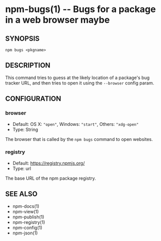 npm-bugs(1) -- Bugs for a package in a web browser maybe
========================================================

## SYNOPSIS

    npm bugs <pkgname>

## DESCRIPTION

This command tries to guess at the likely location of a package's
bug tracker URL, and then tries to open it using the `--browser`
config param.

## CONFIGURATION

### browser

* Default: OS X: `"open"`, Windows: `"start"`, Others: `"xdg-open"`
* Type: String

The browser that is called by the `npm bugs` command to open websites.

### registry

* Default: https://registry.npmjs.org/
* Type: url

The base URL of the npm package registry.


## SEE ALSO

* npm-docs(1)
* npm-view(1)
* npm-publish(1)
* npm-registry(1)
* npm-config(1)
* npm-json(1)
